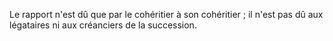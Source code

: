   
 Le rapport n'est dû que par le cohéritier à son cohéritier ; il n'est pas dû aux légataires ni aux créanciers de la succession.  

  
